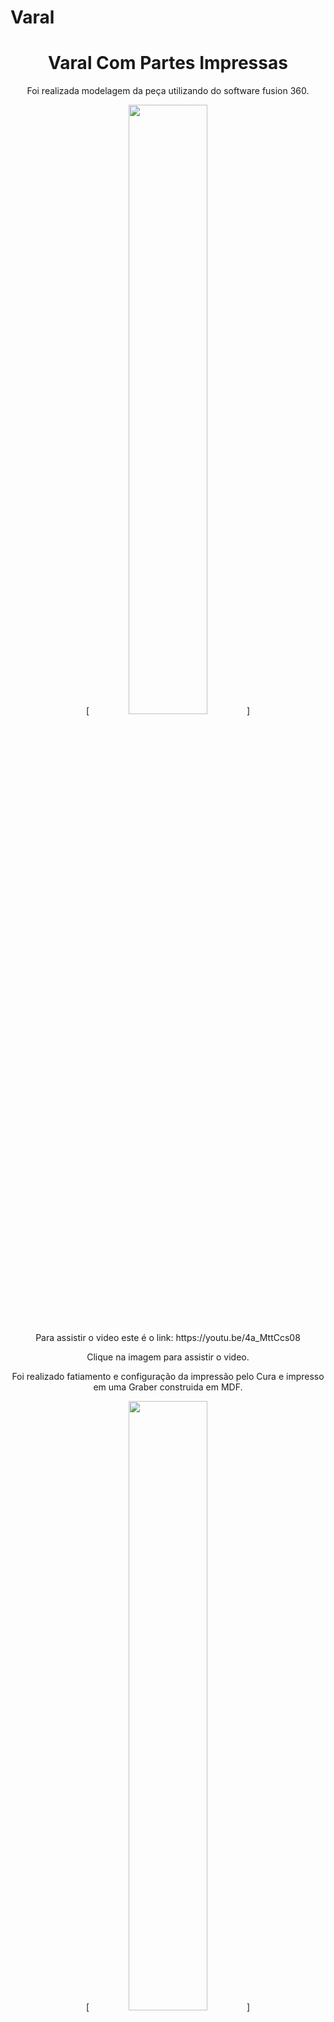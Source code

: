 # Varal

<h1 align="center"> Varal Com Partes Impressas </h1>

<p align="center"> Foi realizada modelagem da peça utilizando do software fusion 360.</p>
<p align="center"> [<img src="https://img.youtube.com/vi/4a_MttCcs08/maxresdefault.jpg" width="50%">]</p>
<p align="center"> Para assistir o video este é o link: https://youtu.be/4a_MttCcs08</p>
<p align="center"> Clique na imagem para assistir o video.</p>


<p align="center"> Foi realizado fatiamento e configuração da impressão pelo Cura e impresso em uma Graber construida em MDF.</p>
<p align="center"> [<img src="https://img.youtube.com/vi/9IfyaUq8PZQ/maxresdefault.jpg" width="50%">] </p>
<p align="center">Para assistir o video este é o link: (https://youtu.be/9IfyaUq8PZQ) </p>
<p align="center"> Clique na imagem para assistir o video.</p>
